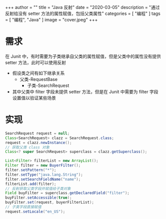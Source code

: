 +++
author = ""
title = "Java 反射"
date = "2020-03-05"
description = "通过反射给没有 setter 方法的属性赋值，包括父类属性"
categories = [
    "编程"
]
tags = [
    "编程",
    "Java"
]
image = "cover.jpeg"
+++

# 需求
在 Junit 中，有时需要为子类继承自父类的属性赋值，但是父类中的属性没有提供 setter 方法，此时可以使用反射
-  假设类之间有如下继承关系
	- 父类-RequestBase
		- 子类-SearchRequest
- 其中父类中 filter 字段未提供 setter 方法，但是在 Junit 中需要为 filter 字段设置值以验证某些场景
 # 实现

  ```java
  SearchRequest request = null;
  Class<SearchRequest> clazz = SearchRequest.class;
  request = clazz.newInstance();
  // 获取父类 class 对象
  Class<? super SearchRequest> superclass = clazz.getSuperclass();
  
  List<Filter> filterList = new ArrayList();
  Filter filter = new BuyerFilter();
  filter.setPattern("*");
  filter.setType("java.lang.String");
  filter.setSearchFieldName("name");
  filterList.add(filter);
  // 反射获取父类字段并赋值给子类对象
  Field buyFilter = superclass.getDeclaredField("filter");
  buyFilter.setAccessible(true);
  buyFilter.set(request, buyerFilterList);
  // 子类字段直接赋值
  request.setLocale("en_US");
  ```
